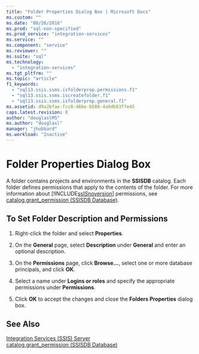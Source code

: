 ```yaml
---
title: "Folder Properties Dialog Box | Microsoft Docs"
ms.custom: ""
ms.date: "08/26/2016"
ms.prod: "sql-non-specified"
ms.prod_service: "integration-services"
ms.service: ""
ms.component: "service"
ms.reviewer: ""
ms.suite: "sql"
ms.technology: 
  - "integration-services"
ms.tgt_pltfrm: ""
ms.topic: "article"
f1_keywords: 
  - "sql13.ssis.ssms.isfolderprop.permissions.f1"
  - "sql13.ssis.ssms.iscreatefolder.f1"
  - "sql13.ssis.ssms.isfolderprop.general.f1"
ms.assetid: d9a2bfae-fcc8-46be-b588-4a9db03f7e45
caps.latest.revision: 8
author: "douglaslMS"
ms.author: "douglasl"
manager: "jhubbard"
ms.workload: "Inactive"
---
```

# Folder Properties Dialog Box
  A folder contains projects and environments in the **SSISDB** catalog. Each folder defines permissions that apply to the contents of the folder. For more information about [!INCLUDE[ssISnoversion](../../includes/ssisnoversion-md.md)] permissions, see [catalog.grant_permission &#40;SSISDB Database&#41;](../../integration-services/system-stored-procedures/catalog-grant-permission-ssisdb-database.md).  
  
## To Set Folder Description and Permissions  
  
1.  Right-click the folder and select **Properties**.  
  
2.  On the **General** page, select **Description** under **General** and enter an optional description.  
  
3.  On the **Permissions** page, click **Browse...**, select one or more database principals, and click **OK**.  
  
4.  Select a name under **Logins or roles** and specify the appropriate permissions under **Permissions**.  
  
5.  Click **OK** to accept the changes and close the **Folders Properties** dialog box.  
  
## See Also  
 [Integration Services &#40;SSIS&#41; Server](../integration-services-ssis-packages.md)   
 [catalog.grant_permission &#40;SSISDB Database&#41;](../../integration-services/system-stored-procedures/catalog-grant-permission-ssisdb-database.md)  
  
  
